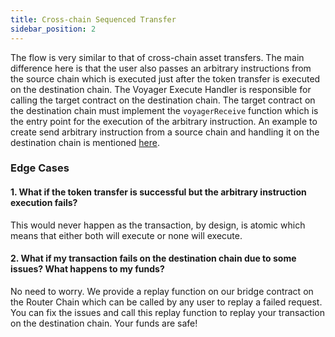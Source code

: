```yaml
---
title: Cross-chain Sequenced Transfer
sidebar_position: 2
---
```


The flow is very similar to that of cross-chain asset transfers. The main difference here is that the user also passes an arbitrary instructions from the source chain which is executed just after the token transfer is executed on the destination chain. The Voyager Execute Handler is responsible for calling the target contract on the destination chain. The target contract on the destination chain must implement the <code>voyagerReceive</code>  function which is the entry point for the execution of the arbitrary instruction. An example to create send arbitrary instruction from a source chain and handling it on the destination chain is mentioned [here](../different-use-cases/sequenced-transfers).

### Edge Cases

#### 1. What if the token transfer is successful but the arbitrary instruction execution fails?
This would never happen as the transaction, by design, is atomic which means that either both will execute or none will execute. 

#### 2. What if my transaction fails on the destination chain due to some issues? What happens to my funds?
No need to worry. We provide a replay function on our bridge contract on the Router Chain which can be called by any user to replay a failed request. You can fix the issues and call this replay function to replay your transaction on the destination chain. Your funds are safe!
    
